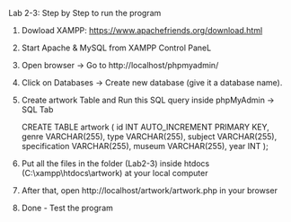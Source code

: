 Lab 2-3: Step by Step to run the program

  1. Dowload XAMPP: https://www.apachefriends.org/download.html
  2. Start Apache & MySQL from XAMPP Control PaneL
  3. Open browser → Go to http://localhost/phpmyadmin/
  4. Click on Databases → Create new database (give it a database name).
  5. Create artwork Table and Run this SQL query inside phpMyAdmin → SQL Tab

     CREATE TABLE artwork (
              id INT AUTO_INCREMENT PRIMARY KEY,
              genre VARCHAR(255),
              type VARCHAR(255),
              subject VARCHAR(255),
              specification VARCHAR(255),
              museum VARCHAR(255),
              year INT
     );
     
  7. Put all the files in the folder (Lab2-3)  inside htdocs (C:\xampp\htdocs\artwork) at your local computer
  8. After that, open http://localhost/artwork/artwork.php in your browser
  9. Done - Test the program
